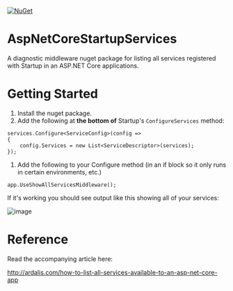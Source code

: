 [![NuGet](https://img.shields.io/nuget/dt/Ardalis.ListStartupServices.svg)](https://www.nuget.org/packages/Ardalis.ListStartupServices)

# AspNetCoreStartupServices

A diagnostic middleware nuget package for listing all services registered with Startup in an ASP.NET Core applications.

# Getting Started

1. Install the nuget package.
1. Add the following at **the bottom of** Startup's `ConfigureServices` method:

```
services.Configure<ServiceConfig>(config =>
{
    config.Services = new List<ServiceDescriptor>(services);
});
```
1. Add the following to your Configure method (in an if block so it only runs in certain environments, etc.)
```
app.UseShowAllServicesMiddleware();
```

If it's working you should see output like this showing all of your services:

![image](https://user-images.githubusercontent.com/782127/52003616-0e497b80-2493-11e9-856c-1d4ef9207be0.png)

# Reference
Read the accompanying article here:

http://ardalis.com/how-to-list-all-services-available-to-an-asp-net-core-app
